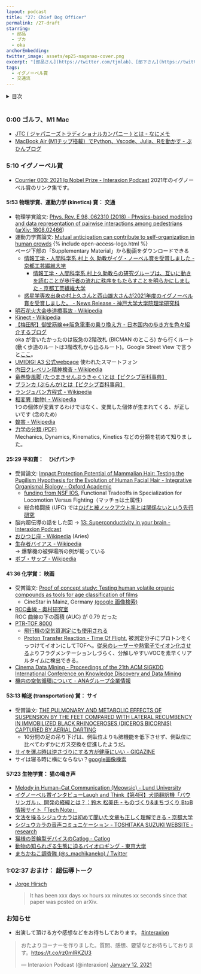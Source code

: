 ```yaml
---
layout: podcast
title: "27: Chief Dog Officer"
permalink: /27-draft
starring:
  - 部品
  - ブカ
  - oka
anchorEmbedding: 
twitter_image: assets/ep25-naganao-cover.png
excerpt: "[部品さん](https://twitter.com/tjmlab)、[部下さん](https://twitter.com/elmizbuka)、[oka](https://twitter.com/nowohyeah)でイグノーベル賞などについて話しました。"
tags:
  - イグノーベル賞
  - 交通流
---
```


<details>
<!-- https://github.com/gettalong/kramdown/issues/155#issuecomment-339793629 -->
<summary markdown='span'>目次</summary>
<nav>
  * this unordered seed list will be replaced by toc as unordered list
  {:toc}
<!-- https://stackoverflow.com/a/38419441/11480802 -->
</nav>
</details>
<br>

### 0:00 ゴルフ、M1 Mac

- [JTC ( ジャパニーズトラディショナルカンパニー ) とは - なにメモ](https://alfredplpl.hatenablog.com/entry/2019/08/20/065000)
- [MacBook Air (M1チップ搭載）でPython、Vscode、Julia、Rを動かす - ぶひんブログ](https://buhin-blog.blogspot.com/2020/12/mbam1pythonvscodejulia.html)

### 5:10 イグノーベル賞

- [Courrier 003: 2021 Ig Nobel Prize - Interaxion Podcast](https://interaxion-podcast.github.io/courrier/2021-09-11)
  2021年のイグノーベル賞のリンク集です。

#### 5:53 物理学賞、運動力学 (kinetics) 賞： 交通

- 物理学賞論文: [Phys. Rev. E 98, 062310 (2018) - Physics-based modeling and data representation of pairwise interactions among pedestrians](https://journals.aps.org/pre/abstract/10.1103/PhysRevE.98.062310) ([arXiv: 1808.02466](http://arxiv.org/abs/1808.02466))
- 運動力学賞論文: [Mutual anticipation can contribute to self-organization in human crowds](https://www.science.org/doi/10.1126/sciadv.abe7758) {% include open-access-logo.html %}  
    ページ下部の「Supplementary Material」から動画をダウンロードできる
  - [情報工学・人間科学系 村上 久 助教がイグ・ノーベル賞を受賞しました - 京都工芸繊維大学](https://www.kit.ac.jp/2021/09/news210910-3/)
    - [情報工学・人間科学系 村上久助教らの研究グループは、互いに動きを読むことが歩行者の流れに秩序をもたらすことを明らかにしました - 京都工芸繊維大学](https://www.kit.ac.jp/2021/03/news210318/)
  - [惑星学専攻出身の村上久さんと西山雄大さんが2021年度のイグノーベル賞を受賞しました。 - News Release - 神戸大学大学院理学研究科](http://www.sci.kobe-u.ac.jp/news/2021/210917.htm)
- [明石花火大会歩道橋事故 - Wikipedia](https://ja.wikipedia.org/wiki/%E6%98%8E%E7%9F%B3%E8%8A%B1%E7%81%AB%E5%A4%A7%E4%BC%9A%E6%AD%A9%E9%81%93%E6%A9%8B%E4%BA%8B%E6%95%85)
- [Kinect - Wikipedia](https://ja.wikipedia.org/wiki/Kinect)
- [【梅田駅】御堂筋線⇔阪急電車の乗り換え方 - 日本国内の歩き方を色々紹介するブログ](https://jinseiichidokiri.com/umeda-midousuji-hankyu/)  
  oka が言いたかったのは阪急の2階改札 (BICMAN のところ) から行くルート (動く歩道のルートは3階改札から出るルート)。Google Street View で言うと[ここ](https://goo.gl/maps/8HSnntmpher9kxjz6)。
- [UMIDIGI A3 公式webpage](https://www.umidigi.com/page-umidigi_a3_overview.html) 使われたスマートフォン
- [内田クレペリン精神検査 - Wikipedia](https://ja.wikipedia.org/wiki/%E5%86%85%E7%94%B0%E3%82%AF%E3%83%AC%E3%83%9A%E3%83%AA%E3%83%B3%E7%B2%BE%E7%A5%9E%E6%A4%9C%E6%9F%BB)
- [竜巻旋風脚 (たつまきせんぷうきゃく)とは【ピクシブ百科事典】](https://dic.pixiv.net/a/%E7%AB%9C%E5%B7%BB%E6%97%8B%E9%A2%A8%E8%84%9A)
- [ブランカ (ぶらんか)とは【ピクシブ百科事典】](https://dic.pixiv.net/a/%E3%83%96%E3%83%A9%E3%83%B3%E3%82%AB)
- [ランジュバン方程式 - Wikipedia](https://ja.wikipedia.org/wiki/%E3%83%A9%E3%83%B3%E3%82%B8%E3%83%A5%E3%83%90%E3%83%B3%E6%96%B9%E7%A8%8B%E5%BC%8F)
- [相変異 (動物) - Wikipedia](https://ja.wikipedia.org/wiki/%E7%9B%B8%E5%A4%89%E7%95%B0_(%E5%8B%95%E7%89%A9))  
  1つの個体が変異するわけではなく、変異した個体が生まれてくる、が正しいです (念のため)
- [蝗害 - Wikipedia](https://ja.wikipedia.org/wiki/%E8%9D%97%E5%AE%B3)
- [力学の分類 (PDF)](http://www.tm.hum.titech.ac.jp/Basic_Biomechanics/2.pdf)  
  Mechanics, Dynamics, Kinematics, Kinetics などの分類を初めて知りました。

#### 25:29 平和賞：　ひげパンチ

- 受賞論文: [Impact Protection Potential of Mammalian Hair: Testing the Pugilism Hypothesis for the Evolution of Human Facial Hair - Integrative Organismal Biology - Oxford Academic](https://academic.oup.com/iob/article/2/1/obaa005/5799080)
  - [funding from NSF IOS](https://nsf.gov/awardsearch/showAward?AWD_ID=0817782&HistoricalAwards=false), Functional Tradeoffs in Specialization for Locomotion Versus Fighting（マッチョは土属性）
  - 総合格闘技 (UFC) では[ひげと被ノックアウト率とは関係ないという先行研究](https://www.sciencedirect.com/science/article/abs/pii/S1090513817302660)
- 脳内超伝導の話をした回 → [13: Superconductivity in your brain - Interaxion Podcast](https://interaxion-podcast.github.io/13)
- [おひつじ座 - Wikipedia](https://ja.wikipedia.org/wiki/%E3%81%8A%E3%81%B2%E3%81%A4%E3%81%98%E5%BA%A7) (Aries)
- [生存者バイアス - Wikipedia](https://ja.wikipedia.org/wiki/%E7%94%9F%E5%AD%98%E8%80%85%E3%83%90%E3%82%A4%E3%82%A2%E3%82%B9)  
  → 爆撃機の被弾場所の例が載っている
- [ボブ・サップ - Wikipedia](https://ja.wikipedia.org/wiki/%E3%83%9C%E3%83%96%E3%83%BB%E3%82%B5%E3%83%83%E3%83%97)

#### 41:36 化学賞： 映画

- 受賞論文: [Proof of concept study: Testing human volatile organic compounds as tools for age classification of films](https://journals.plos.org/plosone/article?id=10.1371/journal.pone.0203044)
  - CineStar in Mainz, Germany [(google 画像検索)](https://www.google.com/search?q=Cinestar+in+Mainz,+Germany&sxsrf=AOaemvIZsm3KeDDOqRRJ-FI9HWG1MTH15Q:1632579192959&source=lnms&tbm=isch&sa=X&ved=2ahUKEwjEjfS2p5rzAhVNFIgKHUGUDM4Q_AUoAnoECAEQBA&biw=1159&bih=742&dpr=2)
- [ROC曲線 - 奥村研究室](https://oku.edu.mie-u.ac.jp/~okumura/stat/ROC.html)  
  ROC 曲線の下の面積 (AUC) が 0.79 だった
- [PTR-TOF 8000](https://www.ionicon.com/series/details/ptr-ms-trace-voc-analyzers)
  - [飛行機の空気質測定にも使用される](https://www.ionicon.com/blog/2012/ionicon-ptr-tof-8000-helps-measuring-air-quality-onboard-airbus-aircraft)
  - [Proton Transfer Reaction - Time Of Flight](https://en.wikipedia.org/wiki/Proton-transfer-reaction_mass_spectrometry), 被測定分子にプロトンをくっつけてイオンにしてTOFへ。[従来のレーザーや熱電子でイオン化させる](https://ja.wikipedia.org/wiki/%E8%B3%AA%E9%87%8F%E5%88%86%E6%9E%90%E6%B3%95)よりフラグメンテーションしづらく、分解しやすいVOCを素早くリアルタイムに検出できる。
- [Cinema Data Mining - Proceedings of the 21th ACM SIGKDD International Conference on Knowledge Discovery and Data Mining](https://dl.acm.org/doi/10.1145/2783258.2783404)
- [機内の空気循環について - ANAグループ企業情報](https://www.ana.co.jp/group/about-us/air-circulation.html)

#### 53:13 輸送 (transportation) 賞： サイ

- 受賞論文: [THE PULMONARY AND METABOLIC EFFECTS OF SUSPENSION BY THE FEET COMPARED WITH LATERAL RECUMBENCY IN IMMOBILIZED BLACK RHINOCEROSES (DICEROS BICORNIS) CAPTURED BY AERIAL DARTING](https://bioone.org/journals/journal-of-wildlife-diseases/volume-57/issue-2/2019-08-202/THE-PULMONARY-AND-METABOLIC-EFFECTS-OF-SUSPENSION-BY-THE-FEET/10.7589/2019-08-202.short)
  - 10分間の足の吊り下げは、側臥位よりも肺機能を低下させず、側臥位に比べてわずかにガス交換を促進したようだ。
- [サイを運ぶ時は逆さづりにする方が健康にいい - GIGAZINE](https://gigazine.net/news/20210509-airlifting-rhinos/)
- サイは寝る時に横にならない？[google画像検索](https://www.google.com/search?sxsrf=AOaemvLxbobJ5mF9itSBphjuNI83BJHBDA:1631980004545&source=univ&tbm=isch&q=%E3%82%B5%E3%82%A4+%E5%AF%9D%E5%A7%BF&sa=X&ved=2ahUKEwje1c2j74jzAhXoyIsBHe8yAmcQjJkEegQIBxAC&biw=1440&bih=737&dpr=2)

#### 57:23 生物学賞： 猫の鳴き声

- [Melody in Human–Cat Communication (Meowsic) - Lund University](https://portal.research.lu.se/portal/en/publications/melody-in-humancat-communication-meowsic(e32b4f31-5064-48d1-b38f-7e97390093fe).html#Overview)
- [イグノーベル賞インタビューLaugh and Think【第4回】犬語翻訳機「バウリンガル」、開発の経緯とは？：鈴木 松美氏 - ものづくり&まちづくり BtoB情報サイト「Tech Note」](https://www.ipros.jp/technote/interview-ig-nobel-prize4/)
- [文法を操るシジュウカラは初めて聞いた文章も正しく理解できる - 京都大学](https://www.kyoto-u.ac.jp/ja/research-news/2017-07-28)
- [シジュウカラの音声コミュニケーション - TOSHITAKA SUZUKI WEBSITE - research](https://sites.google.com/site/toshinsuzuki/research?authuser=0)
- [猫様の首輪型デバイスのCatlog - Catlog](https://rabo.cat/catlog/)
- [動物の知られざる生態に迫るバイオロギング - 東京大学](https://www.u-tokyo.ac.jp/focus/ja/features/f_00084.html)
- [まちかねこ調査隊 (@s_machikaneko) / Twitter](https://twitter.com/s_machikaneko)

### 1:02:37 おまけ： 超伝導トーク

- [Jorge Hirsch](https://jorge.physics.ucsd.edu/jh.html)  
  >It has been xxx days xx hours xx minutes xx seconds since that paper was posted on arXiv.

### お知らせ

- 出演して頂ける方や感想などをお待ちしております。 [#interaxion](https://twitter.com/hashtag/interaxion)

<blockquote class="twitter-tweet tw-align-center"><p lang="ja" dir="ltr">おたよりコーナーを作りました。質問、感想、要望などお待ちしております。<a href="https://t.co/rz0mlRKZU3">https://t.co/rz0mlRKZU3</a></p>— Interaxion Podcast (@interaxion) <a href="https://twitter.com/interaxion/status/1348936492488421378?ref_src=twsrc%5Etfw">January 12, 2021</a>
</blockquote> <script async src="https://platform.twitter.com/widgets.js" charset="utf-8"></script>
